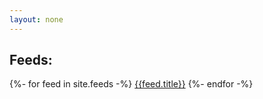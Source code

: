 ```yaml
---
layout: none
---
```


<h2>Feeds:</h2>
{%- for feed in site.feeds -%}
<a href = '{{feed.permalink}}'>{{feed.title}}</a>
{%- endfor -%}
